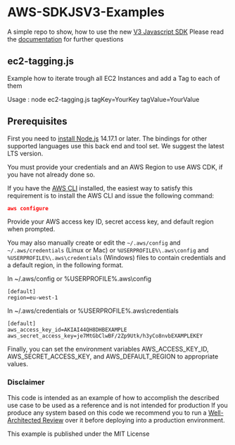 # AWS-SDKJSV3-Examples
A simple repo to show, how to use the new [V3 Javascript SDK](https://github.com/aws/aws-sdk-js-v3)
Please read the [documentation](https://docs.aws.amazon.com/AWSJavaScriptSDK/v3/latest) for further questions

## ec2-tagging.js

Example how to iterate trough all EC2 Instances and add a Tag to each of them

Usage : 
node ec2-tagging.js tagKey=YourKey tagValue=YourValue

## Prerequisites

First you need to [install Node.js](https://nodejs.org/en/download/) 14.17.1 or later. The bindings for other supported languages use this back end and tool set. We suggest the latest LTS version.

You must provide your credentials and an AWS Region to use AWS CDK, if you have not already done so.

If you have the [AWS CLI](https://aws.amazon.com/de/cli/) installed, the easiest way to satisfy this requirement is to install the AWS CLI and issue the following command:

```json
aws configure
````

Provide your AWS access key ID, secret access key, and default region when prompted.

You may also manually create or edit the  `~/.aws/config` and  `~/.aws/credentials` (Linux or Mac) or `%USERPROFILE%\.aws\config` and `%USERPROFILE%\.aws\credentials` (Windows) files to contain credentials and a default region, in the following format.

In ~/.aws/config or %USERPROFILE%\.aws\config

    [default]
    region=eu-west-1

In ~/.aws/credentials or %USERPROFILE%\.aws\credentials

    [default]
    aws_access_key_id=AKIAI44QH8DHBEXAMPLE
    aws_secret_access_key=je7MtGbClwBF/2Zp9Utk/h3yCo8nvbEXAMPLEKEY

Finally, you can set the environment variables AWS_ACCESS_KEY_ID, AWS_SECRET_ACCESS_KEY, and AWS_DEFAULT_REGION to appropriate values.

### Disclaimer ###
This code is intended as an example of how to accomplish the described use case to be used as a reference and is not intended for production
If you produce any system based on this code we recommend you to run a [Well-Architected Review](https://aws.amazon.com/de/architecture/well-architected/) over it before deploying into a production environment. 

This example is published under the MIT License
